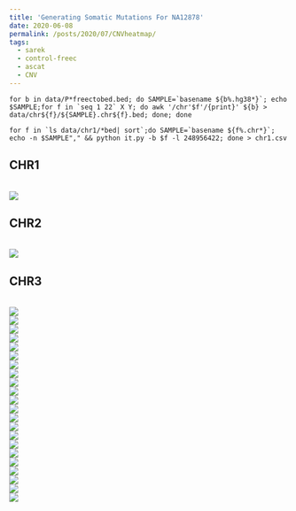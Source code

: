 ```yaml
---
title: 'Generating Somatic Mutations For NA12878'
date: 2020-06-08
permalink: /posts/2020/07/CNVheatmap/
tags:
  - sarek
  - control-freec
  - ascat
  - CNV
---
```




```
for b in data/P*freectobed.bed; do SAMPLE=`basename ${b%.hg38*}`; echo $SAMPLE;for f in `seq 1 22` X Y; do awk '/chr'$f'/{print}' ${b} > data/chr${f}/${SAMPLE}.chr${f}.bed; done; done

for f in `ls data/chr1/*bed| sort`;do SAMPLE=`basename ${f%.chr*}`; echo -n $SAMPLE"," && python it.py -b $f -l 248956422; done > chr1.csv
```

## CHR1
<br/><img src='/images/CFheatmap/chr1.png'>
## CHR2
<br/><img src='/images/CFheatmap/chr2.png'>
## CHR3
<br/><img src='/images/CFheatmap/chr3.png'>
<br/><img src='/images/CFheatmap/chr4.png'>
<br/><img src='/images/CFheatmap/chr5.png'>
<br/><img src='/images/CFheatmap/chr6.png'>
<br/><img src='/images/CFheatmap/chr7.png'>
<br/><img src='/images/CFheatmap/chr8.png'>
<br/><img src='/images/CFheatmap/chr9.png'>
<br/><img src='/images/CFheatmap/chr10.png'>
<br/><img src='/images/CFheatmap/chr11.png'>
<br/><img src='/images/CFheatmap/chr12.png'>
<br/><img src='/images/CFheatmap/chr13.png'>
<br/><img src='/images/CFheatmap/chr14.png'>
<br/><img src='/images/CFheatmap/chr15.png'>
<br/><img src='/images/CFheatmap/chr16.png'>
<br/><img src='/images/CFheatmap/chr17.png'>
<br/><img src='/images/CFheatmap/chr18.png'>
<br/><img src='/images/CFheatmap/chr19.png'>
<br/><img src='/images/CFheatmap/chr20.png'>
<br/><img src='/images/CFheatmap/chr21.png'>
<br/><img src='/images/CFheatmap/chr22.png'>
<br/><img src='/images/CFheatmap/chrX.png'>
<br/><img src='/images/CFheatmap/chrY.png'>
